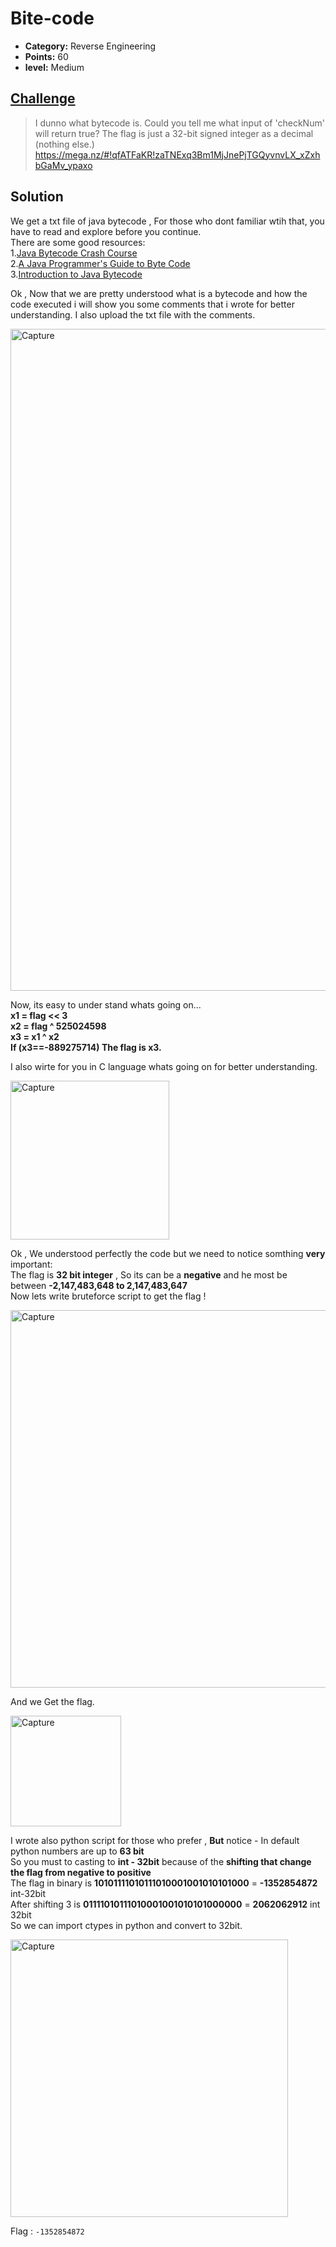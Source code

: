 
# Bite-code

* **Category:** Reverse Engineering
* **Points:** 60
* **level:** Medium


## [Challenge](https://ctflearn.com/challenge/368)

>I dunno what bytecode is. Could you tell me what input of 'checkNum' will return true? The flag is just a 32-bit signed integer as a decimal (nothing else.) https://mega.nz/#!qfATFaKR!zaTNExq3Bm1MjJnePjTGQyvnvLX_xZxhbGaMv_ypaxo

## Solution
We get a txt file of java bytecode , For those who dont familiar wtih that, you have to read and explore before you continue.   
There are some good resources:         
1.[Java Bytecode Crash Course](https://www.youtube.com/watch?v=e2zmmkc5xI0)   
2.[A Java Programmer's Guide to Byte Code](https://www.beyondjava.net/java-programmers-guide-java-byte-code)    
3.[Introduction to Java Bytecode](https://dzone.com/articles/introduction-to-java-bytecode)   

Ok , Now that we are pretty understood what is a bytecode and how the code executed i will show you some comments that i wrote for better understanding. I also upload the txt file with the comments.

<img width="1059" alt="Capture" src="https://user-images.githubusercontent.com/57364083/69759540-0cac1b00-116b-11ea-992b-e24d773e7b97.PNG">

Now, its easy to under stand whats going on...  
**x1 = flag << 3**  
**x2 = flag  ^ 525024598**  
**x3 = x1 ^ x2**  
**If (x3==-889275714) The flag is x3.**  

I also wirte for you in C language whats going on for better understanding.  

<img width="254" alt="Capture" src="https://user-images.githubusercontent.com/57364083/69760066-39acfd80-116c-11ea-9287-52e302dcb311.PNG">

Ok , We understood perfectly the code but we need to notice somthing **very** important:    
The flag is **32 bit integer** , So its can be a **negative** and he most be between **-2,147,483,648 to 2,147,483,647**  
Now lets write bruteforce script to get the flag !

<img width="604" alt="Capture" src="https://user-images.githubusercontent.com/57364083/69760726-f3589e00-116d-11ea-88eb-6e567b90190c.PNG">

And we Get the flag.

<img width="177" alt="Capture" src="https://user-images.githubusercontent.com/57364083/69761134-28192500-116f-11ea-9af7-040a8b4de878.PNG">


I wrote also python script for those who prefer , **But** notice - In default python numbers are up to **63 bit**   
So you must to casting to **int - 32bit** because of the **shifting that change the flag from negative to positive**    
The flag in binary is  **10101111010111010001001010101000** = **-1352854872** int-32bit  
After shifting  3  is   **01111010111010001001010101000000** = **2062062912** int 32bit  
So we can import ctypes in python and convert to 32bit.

<img width="444" alt="Capture" src="https://user-images.githubusercontent.com/57364083/69761115-1041a100-116f-11ea-95da-f367db86f961.PNG">





Flag : ```-1352854872```

